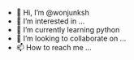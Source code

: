 - 👋 Hi, I’m @wonjunksh
- 👀 I’m interested in ...
- 🌱 I’m currently learning python
- 💞️ I’m looking to collaborate on ...
- 📫 How to reach me ...

<!---
wonjunksh/wonjunksh is a ✨ special ✨ repository because its `README.md` (this file) appears on your GitHub profile.
You can click the Preview link to take a look at your changes.
--->
